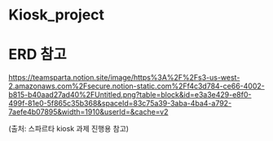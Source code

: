 # Kiosk_project

# ERD 참고

https://teamsparta.notion.site/image/https%3A%2F%2Fs3-us-west-2.amazonaws.com%2Fsecure.notion-static.com%2Ff4c3d784-ce66-4002-b815-b40aad27ad40%2FUntitled.png?table=block&id=e3a3e429-e8f0-499f-81e0-5f865c35b368&spaceId=83c75a39-3aba-4ba4-a792-7aefe4b07895&width=1910&userId=&cache=v2

(출처: 스파르타 kiosk 과제 진행용 참고)

